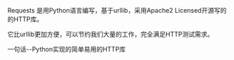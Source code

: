 Requests 是用Python语言编写，基于urllib，采用Apache2 Licensed开源写的的HTTP库。

它比urllib更加方便，可以节约我们大量的工作，完全满足HTTP测试需求。

一句话--Python实现的简单易用的HTTP库

